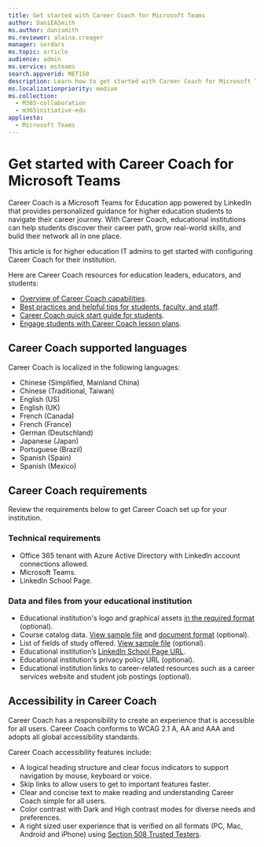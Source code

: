 ```yaml
---
title: Get started with Career Coach for Microsoft Teams
author: DaniEASmith
ms.author: danismith
ms.reviewer: alaina.creager
manager: serdars
ms.topic: article
audience: admin
ms.service: msteams
search.appverid: MET150
description: Learn how to get started with Career Coach for Microsoft Teams, including supported languages and requirements.
ms.localizationpriority: medium
ms.collection: 
  - M365-collaboration
  - m365initiative-edu
appliesto: 
  - Microsoft Teams
---
```


# Get started with Career Coach for Microsoft Teams

Career Coach is a Microsoft Teams for Education app powered by LinkedIn that provides personalized guidance for higher education students to navigate their career journey. With Career Coach, educational institutions can help students discover their career path, grow real-world skills, and build their network all in one place.

This article is for higher education IT admins to get started with configuring Career Coach for their institution.

Here are Career Coach resources for education leaders, educators, and students:

- [Overview of Career Coach capabilities](https://aka.ms/career-coach).
- [Best practices and helpful tips for students, faculty, and staff](https://support.microsoft.com/office/c5d0b934-bfcf-4fe7-8a85-ba7bbb1b6ad4).
- [Career Coach quick start guide for students](https://support.microsoft.com/topic/career-coach-quick-start-guide-for-students-c419db47-9290-4961-9684-c3f86a9b3708).
- [Engage students with Career Coach lesson plans](https://support.microsoft.com/topic/engage-students-with-career-coach-lesson-plans-086ce412-05de-4259-a9fd-c96471cef1b0).

## Career Coach supported languages

Career Coach is localized in the following languages:

- Chinese (Simplified, Mainland China)
- Chinese (Traditional, Taiwan)
- English (US)
- English (UK)
- French (Canada)
- French (France)
- German (Deutschland)
- Japanese (Japan)
- Portuguese (Brazil)
- Spanish (Spain)
- Spanish (Mexico)

## Career Coach requirements

Review the requirements below to get Career Coach set up for your institution.

### Technical requirements

- Office 365 tenant with Azure Active Directory with LinkedIn account connections allowed.
- Microsoft Teams.
- LinkedIn School Page.

### Data and files from your educational institution

- Educational institution's logo and graphical assets [in the required format](career-coach-set-up-steps.md#brand-and-preferences-optional) (optional).
- Course catalog data. [View sample file](https://aka.ms/career-coach/docs/it-admins/sample-catalog) and [document format](career-coach-set-up-steps.md#course-catalog-document-format-and-schema) (optional).
- List of fields of study offered. [View sample file](https://aka.ms/career-coach/docs/it-admins/sample-fieldsofstudy) (optional).
- Educational institution’s [LinkedIn School Page URL](https://www.linkedin.com/help/linkedin/answer/40133/differences-between-a-linkedin-page-for-a-school-and-company?lang=en).
- Educational institution's privacy policy URL (optional).
- Educational institution links to career-related resources such as a career services website and student job postings (optional).

## Accessibility in Career Coach

Career Coach has a responsibility to create an experience that is accessible for all users. Career Coach conforms to WCAG 2.1 A, AA and AAA and adopts all global accessibility standards.

Career Coach accessibility features include:

- A logical heading structure and clear focus indicators to support navigation by mouse, keyboard or voice.
- Skip links to allow users to get to important features faster.
- Clear and concise text to make reading and understanding Career Coach simple for all users.
- Color contrast with Dark and High contrast modes for diverse needs and preferences.
- A right sized user experience that is verified on all formats (PC, Mac, Android and iPhone) using [Section 508 Trusted Testers](https://www.dhs.gov/trusted-tester).
